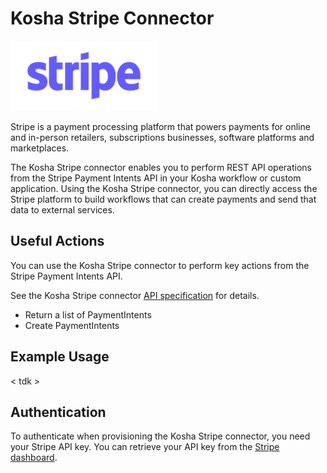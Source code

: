# Kosha Stripe Connector

![stripe-logo](images/stripe-logo.png)

Stripe is a payment processing platform that powers payments for online and in-person retailers, subscriptions businesses, software platforms and marketplaces.

The Kosha Stripe connector enables you to perform REST API operations from the Stripe Payment Intents API in your Kosha workflow or custom application. Using the Kosha Stripe connector, you can directly access the Stripe platform to build workflows that can create payments and send that data to external services.

## Useful Actions

You can use the Kosha Stripe connector to perform key actions from the Stripe Payment Intents API.

See the Kosha Stripe connector [API specification](openapi.json) for details. 

* Return a list of PaymentIntents
* Create PaymentIntents 

## Example Usage

< tdk >

## Authentication

To authenticate when provisioning the Kosha Stripe connector, you need your Stripe API key. You can retrieve your API key from the [Stripe dashboard](https://dashboard.stripe.com/login).

